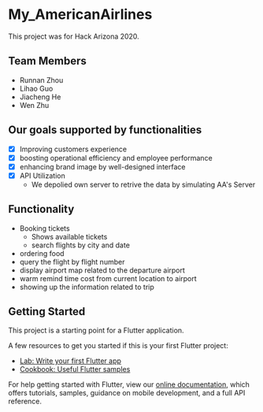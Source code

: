 # My_AmericanAirlines
This project was for Hack Arizona 2020.

## Team Members
- Runnan Zhou
- Lihao Guo
- Jiacheng He
- Wen Zhu

## Our goals supported by functionalities
- [x] Improving customers experience
- [x] boosting operational efficiency and employee performance
- [x] enhancing brand image by well-designed interface
- [x] API Utilization
  - We depolied own server to retrive the data by simulating AA's Server

## Functionality
- Booking tickets
  - Shows available tickets
  - search flights by city and date
- ordering food
- query the flight by flight number
- display airport map related to the departure airport
- warm remind time cost from current location to airport
- showing up the information related to trip

## Getting Started

This project is a starting point for a Flutter application.

A few resources to get you started if this is your first Flutter project:

- [Lab: Write your first Flutter app](https://flutter.dev/docs/get-started/codelab)
- [Cookbook: Useful Flutter samples](https://flutter.dev/docs/cookbook)

For help getting started with Flutter, view our
[online documentation](https://flutter.dev/docs), which offers tutorials,
samples, guidance on mobile development, and a full API reference.
